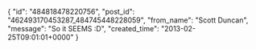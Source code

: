  {
   "id": "484818478220756",
   "post_id": "462493170453287_484745448228059",
   "from_name": "Scott Duncan",
   "message": "So it SEEMS :D",
   "created_time": "2013-02-25T09:01:01+0000"
 }
